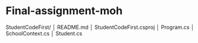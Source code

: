 # Final-assignment-moh
StudentCodeFirst/
│   README.md
│   StudentCodeFirst.csproj
│   Program.cs
│   SchoolContext.cs
│   Student.cs
